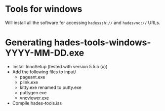 # Tools for windows
Will install all the software for accessing `hadesssh://` and `hadesvnc://`
URLs.

# Generating hades-tools-windows-YYYY-MM-DD.exe
* Install InnoSetup (tested with version 5.5.5 (u))
* Add the following files to input/
	* pageant.exe
	* plink.exe
	* kitty.exe renamed to putty.exe
	* puttygen.exe
	* vncviewer.exe
* Compile hades-tools.iss